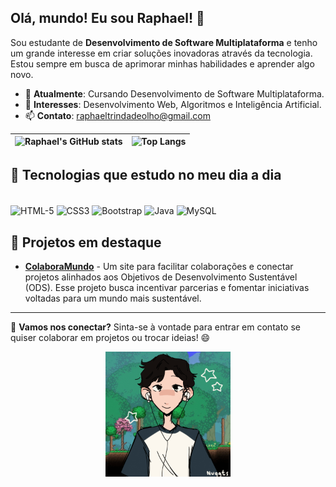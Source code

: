 ## Olá, mundo! Eu sou Raphael! 👋

Sou estudante de **Desenvolvimento de Software Multiplataforma** e tenho um grande interesse em criar soluções inovadoras através da tecnologia. Estou sempre em busca de aprimorar minhas habilidades e aprender algo novo. 

- 🌱 **Atualmente**: Cursando Desenvolvimento de Software Multiplataforma.
- 💼 **Interesses**: Desenvolvimento Web, Algoritmos e Inteligência Artificial.
- 📫 **Contato**: raphaeltrindadeolho@gmail.com

| ![Raphael's GitHub stats](https://github-readme-stats.vercel.app/api?username=RaphaelTrindadeOlho&theme=nightowl&show_icons=true) | ![Top Langs](https://github-readme-stats.vercel.app/api/top-langs/?username=RaphaelTrindadeOlho&hide_progress=true&theme=nightowl) |
|---|---|



## 🚀 Tecnologias que estudo no meu dia a dia
<div style="display: inline_block"><br>
  <img align="center" alt="HTML-5" src="https://img.shields.io/badge/HTML5-E34F26?style=for-the-badge&logo=html5&logoColor=white"/>
  <img align="center" alt="CSS3" src="https://img.shields.io/badge/CSS3-1572B6?style=for-the-badge&logo=css3&logoColor=white"/>
  <img align="center" alt="Bootstrap" src="https://img.shields.io/badge/Bootstrap-563D7C?style=for-the-badge&logo=bootstrap&logoColor=white"/>
  <img align="center" alt="Java" src="https://img.shields.io/badge/Java-ED8B00?style=for-the-badge&logo=openjdk&logoColor=white"/>
  <img align="center" alt="MySQL" src="https://img.shields.io/badge/MySQL-00000F?style=for-the-badge&logo=mysql&logoColor=white"/>
</div>

## 🌟 Projetos em destaque

- [**ColaboraMundo**](#) - Um site para facilitar colaborações e conectar projetos alinhados aos Objetivos de Desenvolvimento Sustentável (ODS). Esse projeto busca incentivar parcerias e fomentar iniciativas voltadas para um mundo mais sustentável.

---

👋 **Vamos nos conectar?** Sinta-se à vontade para entrar em contato se quiser colaborar em projetos ou trocar ideias! 😄
<p align="center">
  <img alt="GifRaphael" src="gifmaker_me.gif" width="200px" height="200px"/>
</p>
